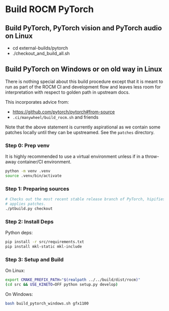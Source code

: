 # Build ROCM PyTorch

## Build PyTorch, PyTorch vision and PyTorch audio on Linux

- cd external-builds/pytorch
- ./checkout_and_build_all.sh

## Build PyTorch on Windows or on old way in Linux

There is nothing special about this build procedure except that it is meant
to run as part of the ROCM CI and development flow and leaves less room for
interpretation with respect to golden path in upstream docs.

This incorporates advice from:

- https://github.com/pytorch/pytorch#from-source
- `.ci/manywheel/build_rocm.sh` and friends

Note that the above statement is currently aspirational as we contain some
patches locally until they can be upstreamed. See the `patches` directory.

### Step 0: Prep venv

It is highly recommended to use a virtual environment unless if in a throw-away
container/CI environment.

```bash
python -m venv .venv
source .venv/bin/activate
```

### Step 1: Preparing sources

```bash
# Checks out the most recent stable release branch of PyTorch, hipifies and
# applies patches.
./ptbuild.py checkout
```

### Step 2: Install Deps

Python deps:

```bash
pip install -r src/requirements.txt
pip install mkl-static mkl-include
```

### Step 3: Setup and Build

On Linux:

```bash
export CMAKE_PREFIX_PATH="$(realpath ../../build/dist/rocm)"
(cd src && USE_KINETO=OFF python setup.py develop)
```

On Windows:

```bash
bash build_pytorch_windows.sh gfx1100
```
